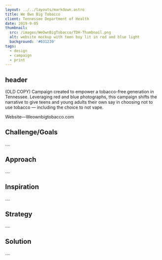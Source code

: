 ```yaml
---
layout: ../../layouts/markdown.astro
title: We Own Big Tobacco
client: Tennessee Department of Health
date: 2019-9-05
thumbnail: 
  src: /images/WeOwnBigTobacco/TDH-Thumbnail.png
  alt: website mockup with teen boy lit in red and blue light 
  background: '#031239'
tags:
  - design
  - campaign
  - print
---
```


## header

(OLD COPY) Campaign created to empower a tobacco-free generation in Tennessee. Leveraging red and blue photographs, this campaign shifts the narrative to give teens and young adults their own say in choosing not to use tobacco — including the choice to not vape.

Website—Weownbigtobacco.com

## Challenge/Goals

.... 

## Approach

....

## Inspiration 

....

## Strategy 

....

## Solution

.... 